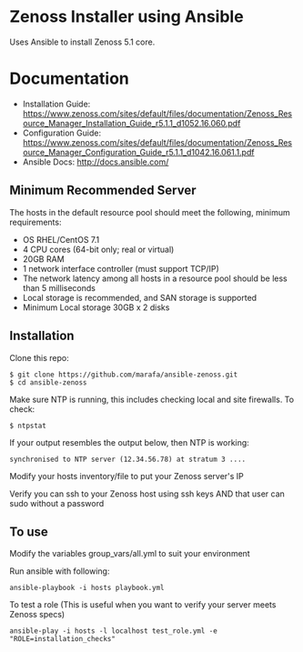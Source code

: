 # Zenoss Installer using Ansible

Uses Ansible to install Zenoss 5.1 core. 

# Documentation
 * Installation Guide: https://www.zenoss.com/sites/default/files/documentation/Zenoss_Resource_Manager_Installation_Guide_r5.1.1_d1052.16.060.pdf
 * Configuration Guide: https://www.zenoss.com/sites/default/files/documentation/Zenoss_Resource_Manager_Configuration_Guide_r5.1.1_d1042.16.061.1.pdf
 * Ansible Docs: http://docs.ansible.com/


## Minimum Recommended Server
The hosts in the default resource pool should meet the following, minimum
requirements:
 * OS RHEL/CentOS 7.1
 * 4 CPU cores (64-bit only; real or virtual)
 * 20GB RAM
 * 1 network interface controller (must support TCP/IP)
 * The network latency among all hosts in a resource pool should be less than 5 milliseconds
 * Local storage is recommended, and SAN storage is supported
 * Minimum Local storage 30GB x 2 disks



## Installation

Clone this repo:

    $ git clone https://github.com/marafa/ansible-zenoss.git
    $ cd ansible-zenoss

Make sure NTP is running, this includes checking local and site firewalls. To check:

	$ ntpstat
If your output resembles the output below, then NTP is working:

	synchronised to NTP server (12.34.56.78) at stratum 3 ....

Modify your hosts inventory/file to put your Zenoss server's IP

Verify you can ssh to your Zenoss host using ssh keys AND that user can sudo without a password

## To use

Modify the variables group_vars/all.yml to suit your environment

Run ansible with following:

    ansible-playbook -i hosts playbook.yml 

To test a role
(This is useful when you want to verify your server meets Zenoss specs)

    ansible-play -i hosts -l localhost test_role.yml -e "ROLE=installation_checks"
